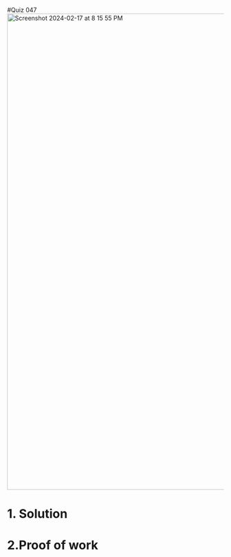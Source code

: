 #Quiz 047
<img width="1108" alt="Screenshot 2024-02-17 at 8 15 55 PM" src="https://github.com/K-Schriber/Unit-3-Comp-Sci/assets/142757998/14526ab3-b531-4340-bfa4-aedcf304b6af">

# 1. Solution


# 2.Proof of work




